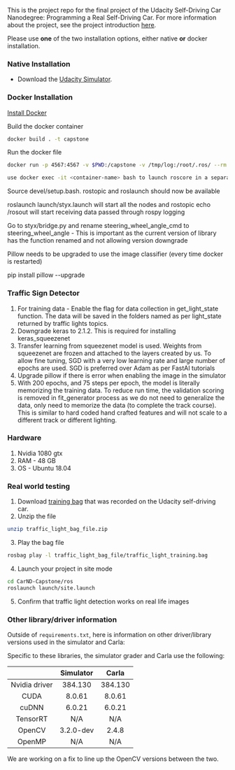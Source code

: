This is the project repo for the final project of the Udacity Self-Driving Car Nanodegree: Programming a Real Self-Driving Car. For more information about the project, see the project introduction [here](https://classroom.udacity.com/nanodegrees/nd013/parts/6047fe34-d93c-4f50-8336-b70ef10cb4b2/modules/e1a23b06-329a-4684-a717-ad476f0d8dff/lessons/462c933d-9f24-42d3-8bdc-a08a5fc866e4/concepts/5ab4b122-83e6-436d-850f-9f4d26627fd9).

Please use **one** of the two installation options, either native **or** docker installation.

### Native Installation

* Download the [Udacity Simulator](https://github.com/udacity/CarND-Capstone/releases).

### Docker Installation
[Install Docker](https://docs.docker.com/engine/installation/)

Build the docker container
```bash
docker build . -t capstone
```

Run the docker file
```bash
docker run -p 4567:4567 -v $PWD:/capstone -v /tmp/log:/root/.ros/ --rm -it capstone
```
```bash
use docker exec -it <container-name> bash to launch roscore in a separate terminal tab for testing individual topics for inspection
```
Source devel/setup.bash. rostopic and roslaunch should now be available 

roslaunch launch/styx.launch will start all the nodes and rostopic echo /rosout will start receiving data passed through  rospy logging 

Go to styx/bridge.py and rename steering_wheel_angle_cmd to steering_wheel_angle - This is important as the current version of library has the function renamed and not allowing version downgrade

Pillow needs to be upgraded to use the image classifier (every time docker is restarted)

pip install pillow --upgrade


### Traffic Sign Detector
1. For training data - Enable the flag for data collection in get_light_state function. The data will be saved in the folders named as per light_state returned by traffic lights topics. 
2. Downgrade keras to 2.1.2. This is required for installing keras_squeezenet
3. Transfer learning from squeezenet model is used. Weights from squeezenet are frozen and attached to the layers created by us. To allow fine tuning, SGD with a very low learning rate and large number of epochs are used. SGD is preferred over Adam as per FastAI tutorials 
4. Upgrade pillow if there is error when enabling the image in the simulator
5. With 200 epochs, and 75 steps per epoch, the model is literally memorizing the training data. To reduce run time, the validation scoring is removed in fit_generator process as we do not need to generalize the data, only need to memorize the data (to complete the track course). This is similar to hard coded hand crafted features and will not scale to a different track or different lighting.

### Hardware
1. Nvidia 1080 gtx
2. RAM - 48 GB
3. OS - Ubuntu 18.04

### Real world testing
1. Download [training bag](https://s3-us-west-1.amazonaws.com/udacity-selfdrivingcar/traffic_light_bag_file.zip) that was recorded on the Udacity self-driving car.
2. Unzip the file
```bash
unzip traffic_light_bag_file.zip
```
3. Play the bag file
```bash
rosbag play -l traffic_light_bag_file/traffic_light_training.bag
```
4. Launch your project in site mode
```bash
cd CarND-Capstone/ros
roslaunch launch/site.launch
```
5. Confirm that traffic light detection works on real life images

### Other library/driver information
Outside of `requirements.txt`, here is information on other driver/library versions used in the simulator and Carla:

Specific to these libraries, the simulator grader and Carla use the following:

|        | Simulator | Carla  |
| :-----------: |:-------------:| :-----:|
| Nvidia driver | 384.130 | 384.130 |
| CUDA | 8.0.61 | 8.0.61 |
| cuDNN | 6.0.21 | 6.0.21 |
| TensorRT | N/A | N/A |
| OpenCV | 3.2.0-dev | 2.4.8 |
| OpenMP | N/A | N/A |

We are working on a fix to line up the OpenCV versions between the two.
